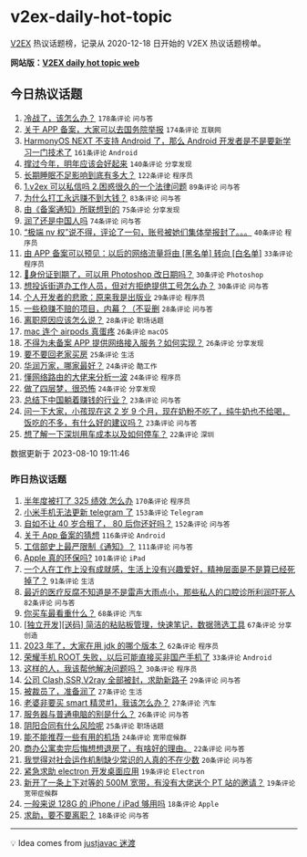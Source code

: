 # v2ex-daily-hot-topic

[V2EX](https://www.v2ex.com/) 热议话题榜，记录从 2020-12-18 日开始的 V2EX 热议话题榜单。

**网站版：[V2EX daily hot topic web](https://boojack.github.io/v2ex-daily-hot-topic-web/)**

## 今日热议话题

<!-- TODAY BEGIN -->

1. [冷战了，该怎么办？](https://www.v2ex.com/t/963959) `178条评论` `问与答`
1. [关于 APP 备案，大家可以去国务院举报](https://www.v2ex.com/t/964007) `174条评论` `互联网`
1. [HarmonyOS NEXT 不支持 Android 了，那么 Android 开发者是不是要新学习一门技术了](https://www.v2ex.com/t/963995) `161条评论` `Android`
1. [撑过今年，明年应该会好起来](https://www.v2ex.com/t/963963) `140条评论` `分享发现`
1. [长期睡眠不足影响到底有多大？](https://www.v2ex.com/t/963976) `122条评论` `程序员`
1. [1.v2ex 可以私信吗 2.困惑很久的一个法律问题](https://www.v2ex.com/t/963939) `89条评论` `问与答`
1. [为什么打工永远赚不到大钱？](https://www.v2ex.com/t/964049) `83条评论` `问与答`
1. [由《备案通知》所联想到的](https://www.v2ex.com/t/963938) `75条评论` `分享发现`
1. [润了还是中国人吗](https://www.v2ex.com/t/964149) `74条评论` `问与答`
1. [“极端 nv 权”说不得，评论了一句，账号被她们集体举报封了。。。](https://www.v2ex.com/t/964010) `40条评论` `程序员`
1. [由 APP 备案可以预见：以后的网络流量将由 [黑名单] 转向 [白名单]](https://www.v2ex.com/t/964237) `33条评论` `程序员`
1. [🪪身份证到期了，可以用 Photoshop 改日期吗？](https://www.v2ex.com/t/964174) `30条评论` `Photoshop`
1. [想投诉街道办工作人员，但对方拒绝提供工号怎么办？](https://www.v2ex.com/t/963992) `30条评论` `问与答`
1. [个人开发者的悲歌：原来我是出版业](https://www.v2ex.com/t/964112) `29条评论` `程序员`
1. [一些稳赚不赔的项目，内幕？（不妥删](https://www.v2ex.com/t/964136) `28条评论` `问与答`
1. [离职原因应该怎么说？](https://www.v2ex.com/t/964052) `28条评论` `职场话题`
1. [mac 连个 airpods 真蛋疼](https://www.v2ex.com/t/964030) `26条评论` `macOS`
1. [不得为未备案 APP 提供网络接入服务？如何实现？](https://www.v2ex.com/t/964024) `26条评论` `分享发现`
1. [要不要回老家买房](https://www.v2ex.com/t/964191) `25条评论` `生活`
1. [华润万家，哪家最好？](https://www.v2ex.com/t/964161) `24条评论` `酷工作`
1. [懂网络路由的大佬来分析一波](https://www.v2ex.com/t/964139) `24条评论` `程序员`
1. [做了四层梦，很恐怖](https://www.v2ex.com/t/964081) `24条评论` `分享发现`
1. [总结下中国躺着赚钱的行业？](https://www.v2ex.com/t/964196) `23条评论` `问与答`
1. [问一下大家，小孩现在这 2 岁 9 个月，现在奶粉不吃了，纯牛奶也不给喝，饭吃的不多，有什么好的建议吗？](https://www.v2ex.com/t/963979) `23条评论` `问与答`
1. [想了解一下深圳用车成本以及如何停车？](https://www.v2ex.com/t/964137) `22条评论` `深圳`

数据更新于 2023-08-10 19:11:46

<!-- TODAY END -->

### 昨日热议话题

<!-- YESTERDAY BEGIN -->

1. [半年度被打了 325 绩效,怎么办](https://www.v2ex.com/t/963630) `170条评论` `程序员`
1. [小米手机无法更新 telegram 了](https://www.v2ex.com/t/963610) `153条评论` `Telegram`
1. [自如不让 40 岁合租了， 80 后你还好吗？](https://www.v2ex.com/t/963599) `152条评论` `问与答`
1. [关于 App 备案的猜想](https://www.v2ex.com/t/963800) `116条评论` `Android`
1. [工信部史上最严限制《通知》？](https://www.v2ex.com/t/963769) `111条评论` `问与答`
1. [Apple 真的环保吗?](https://www.v2ex.com/t/963600) `101条评论` `iPad`
1. [一个人在工作上没有成就感，生活上没有兴趣爱好，精神层面是不是算已经死掉了？](https://www.v2ex.com/t/963633) `91条评论` `生活`
1. [最近的医疗反腐不知道是不是雷声大雨点小，那些私人的口腔诊所利润吓死人](https://www.v2ex.com/t/963643) `82条评论` `问与答`
1. [你买车最看重什么？](https://www.v2ex.com/t/963755) `68条评论` `汽车`
1. [[独立开发][送码] 简洁的粘贴板管理，快速笔记，数据筛选工具](https://www.v2ex.com/t/963587) `67条评论` `分享创造`
1. [2023 年了，大家在用 jdk 的哪个版本？](https://www.v2ex.com/t/963756) `62条评论` `程序员`
1. [荣耀手机 ROOT 失败，以后可能直接买非国产手机了](https://www.v2ex.com/t/963863) `33条评论` `Android`
1. [这样的人，我该帮他解决问题吗？](https://www.v2ex.com/t/963815) `30条评论` `程序员`
1. [公司 Clash,SSR,V2ray 全部被封，求助新路子](https://www.v2ex.com/t/963849) `29条评论` `问与答`
1. [被裁员了，准备润了](https://www.v2ex.com/t/963878) `27条评论` `生活`
1. [老婆非要买 smart 精灵#1，我该怎么办？](https://www.v2ex.com/t/963693) `27条评论` `汽车`
1. [服务器与普通电脑的别是什么？](https://www.v2ex.com/t/963588) `26条评论` `问与答`
1. [阴阳合同有什么风险呢](https://www.v2ex.com/t/963634) `25条评论` `职场话题`
1. [能不能推荐一些有用的机场](https://www.v2ex.com/t/963839) `24条评论` `宽带症候群`
1. [商办公寓卖完后悔想想退房了，有啥好的理由。](https://www.v2ex.com/t/963791) `22条评论` `问与答`
1. [我觉得对社会运作机制缺少常识的人真的不在少数](https://www.v2ex.com/t/963697) `20条评论` `问与答`
1. [紧急求助 electron 开发桌面应用](https://www.v2ex.com/t/963842) `19条评论` `Electron`
1. [新开了一条上下对等的 500M 宽带，有没有大佬送个 PT 站的邀请？](https://www.v2ex.com/t/963764) `19条评论` `宽带症候群`
1. [一般来说 128G 的 iPhone / iPad 够用吗](https://www.v2ex.com/t/963852) `18条评论` `Apple`
1. [求助，要不要离职？](https://www.v2ex.com/t/963808) `18条评论` `问与答`

<!-- YESTERDAY END -->

---

💡 Idea comes from [justjavac 迷渡](https://github.com/justjavac/)
